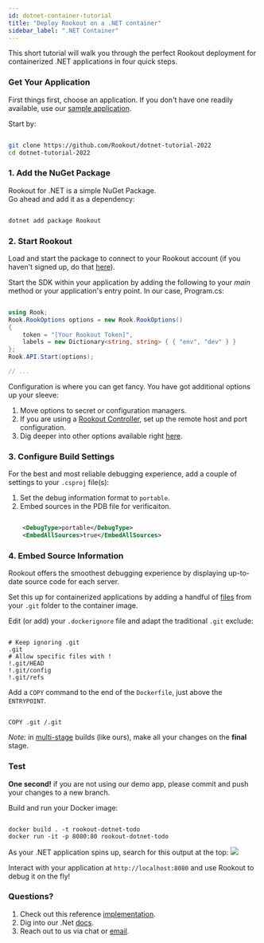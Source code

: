 ```yaml
---
id: dotnet-container-tutorial
title: "Deploy Rookout on a .NET container"
sidebar_label: ".NET Container"
---
```

This short tutorial will walk you through the perfect Rookout deployment for containerized .NET applications in four quick steps.

### Get Your Application

First things first, choose an application.
If you don't have one readily available, use our [sample application](https://github.com/Rookout/dotnet-tutorial-2022).  

Start by:

```bash

git clone https://github.com/Rookout/dotnet-tutorial-2022
cd dotnet-tutorial-2022

```

### 1. Add the NuGet Package

Rookout for .NET is a simple NuGet Package.  
Go ahead and add it as a dependency:

```bash

dotnet add package Rookout

```

### 2. Start Rookout

Load and start the package to connect to your Rookout account (if you haven't signed up, do that [here](https://app.rookout.com/#mode=signUp)).

Start the SDK within your application by adding the following to your _main_ method or your application's entry point. In our case, Program.cs:

```cs

using Rook;
Rook.RookOptions options = new Rook.RookOptions()
{
    token = "[Your Rookout Token]",
    labels = new Dictionary<string, string> { { "env", "dev" } }
};
Rook.API.Start(options);

// ...

```

<div className="rookout-org-info" />

Configuration is where you can get fancy. You have got additional options up your sleeve:

1.  Move options to secret or configuration managers.
2.  If you are using a [Rookout Controller](etl-controller-intro.md), set up the remote host and port configuration.
3.  Dig deeper into other options available right [here](dotnet-setup.mdx#sdk-api).

### 3. Configure Build Settings

For the best and most reliable debugging experience, add a couple of settings to your `.csproj` file(s):

1.  Set the debug information format to `portable`.
2.  Embed sources in the PDB file for verificaiton.

```xml

    <DebugType>portable</DebugType>
    <EmbedAllSources>true</EmbedAllSources>

```

### 4. Embed Source Information

Rookout offers the smoothest debugging experience by displaying up-to-date source code for each server.

Set this up for containerized applications by adding a handful of [files](https://www.rookout.com/blog/embedding-source-code-version-information-in-docker-images/) from your `.git` folder to the container image.

Edit (or add) your `.dockerignore` file and adapt the traditional `.git` exclude:

```ignore

# Keep ignoring .git
.git
# Allow specific files with !
!.git/HEAD
!.git/config
!.git/refs

```

Add a `COPY` command to the end of the `Dockerfile`, just above the `ENTRYPOINT`.

```docker

COPY .git /.git

```

_Note:_ in [multi-stage](https://docs.docker.com/develop/develop-images/multistage-build/) builds (like ours), make all your changes on the **final** stage.

### Test

**One second!** if you are not using our demo app, please commit and push your changes to a new branch.

Build and run your Docker image:

```

docker build . -t rookout-dotnet-todo
docker run -it -p 8080:80 rookout-dotnet-todo

```

As your .NET application spins up, search for this output at the top:
<img src="/img/screenshots/dotnet_success.png" />

Interact with your application at `http://localhost:8080` and use Rookout to debug it on the fly!

### Questions?

1.  Check out this reference [implementation](https://github.com/Rookout/dotnet-tutorial-2022/compare/configure-rookout).
2.  Dig into our .Net [docs](dotnet-setup.mdx).
3.  Reach out to us via chat or [email](mailto:support@rookout.com).
